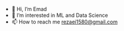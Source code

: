 - 👋 Hi, I’m Emad
- 👀 I’m interested in ML and Data Science
- 📫 How to reach me rezaei1580@gmail.com

<!---
Serezaei/Serezaei is a ✨ special ✨ repository because its `README.md` (this file) appears on your GitHub profile.
You can click the Preview link to take a look at your changes.
--->

